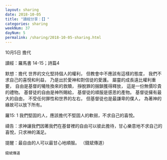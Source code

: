 ```yaml
---
layout: sharing
date: 2018-10-05
title: "讀經分享：【】"
categories: sharing
weekNum: 37
dayNum: 5
permalink: /sharing/2018-10-05-sharing.html
---
```

10月5日 擔代

讀經：羅馬書 14-15；詩篇4

默想：擔代
世界的文化堅持個人的權利，
但教會中不應該有這樣的態度，
我們不求自己的喜悅和利益，
乃是出於愛神和對信徒的愛護。
屬靈的成長遠比權利重要，
自由是基督的犧牲換來的救贖，
掙脫罪的捆鎖獲得釋放，
這是一份無價珍貴的禮物。
基督徒的自由是神所賜給，
基督徒的順服是感恩的產物。
基督徒擁有最大的自由，
不受任何罪性和世界的左右，
但基督徒也是最謙卑的僕人，
為著神的緣故可以放下所有。

羅15: 1 我們堅固的人，應該擔代不堅固人的軟弱，不求自己的喜悅。

禱告：求神讓我們因著我們在基督裡的自由可以彼此擔待，甘心樂意地不求自己的喜悅，只求神的滿足。

提醒：最自由的人可以最甘心地順服。
（錢斌傳道）

`錢斌傳道`
